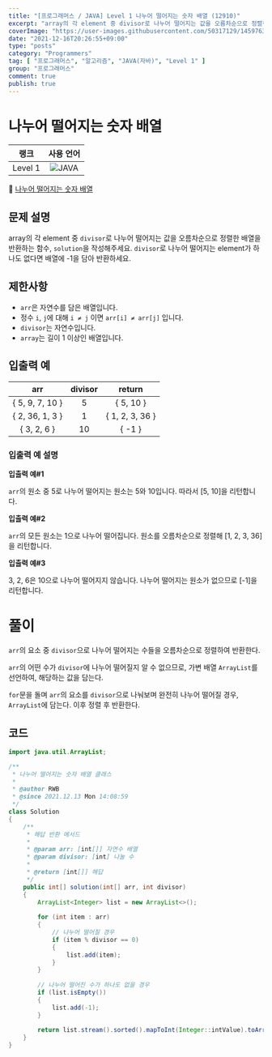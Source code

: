 ```yaml
---
title: "[프로그래머스 / JAVA] Level 1 나누어 떨어지는 숫자 배열 (12910)"
excerpt: "array의 각 element 중 divisor로 나누어 떨어지는 값을 오름차순으로 정렬한 배열을 반환하는 함수, solution을 작성해주세요. divisor로 나누어 떨어지는 element가 하나도 없다면 배열에 -1을 담아 반환하세요."
coverImage: "https://user-images.githubusercontent.com/50317129/145976356-6b5d1430-31c0-4c34-829e-6be8f747ab19.png"
date: "2021-12-16T20:26:55+09:00"
type: "posts"
category: "Programmers"
tag: [ "프로그래머스", "알고리즘", "JAVA(자바)", "Level 1" ]
group: "프로그래머스"
comment: true
publish: true
---
```


# 나누어 떨어지는 숫자 배열

|  랭크   |                                                      사용 언어                                                      |
| :-----: | :-----------------------------------------------------------------------------------------------------------------: |
| Level 1 | ![JAVA](https://shields.io/badge/java-JDK%2011-lightgray?logo=java&style=plastic&logoColor=white&labelColor=orange) |

🔗 [나누어 떨어지는 숫자 배열](https://programmers.co.kr/learn/courses/30/lessons/12910)





## 문제 설명

array의 각 element 중 `divisor`로 나누어 떨어지는 값을 오름차순으로 정렬한 배열을 반환하는 함수, `solution`을 작성해주세요.
`divisor`로 나누어 떨어지는 element가 하나도 없다면 배열에 -1을 담아 반환하세요.





## 제한사항

* `arr`은 자연수를 담은 배열입니다.
* 정수 `i`, `j`에 대해 `i ≠ j` 이면 `arr[i] ≠ arr[j]` 입니다.
* `divisor`는 자연수입니다.
* `array`는 길이 1 이상인 배열입니다.





## 입출력 예

|       arr       | divisor |     return      |
| :-------------: | :-----: | :-------------: |
| { 5, 9, 7, 10 } |    5    |    { 5, 10 }    |
| { 2, 36, 1, 3 } |    1    | { 1, 2, 3, 36 } |
|   { 3, 2, 6 }   |   10    |     { -1 }      |



### 입출력 예 설명

**입출력 예#1**

`arr`의 원소 중 5로 나누어 떨어지는 원소는 5와 10입니다. 따라서 [5, 10]을 리턴합니다.

**입출력 예#2**

`arr`의 모든 원소는 1으로 나누어 떨어집니다. 원소를 오름차순으로 정렬해 [1, 2, 3, 36]을 리턴합니다.

**입출력 예#3**

3, 2, 6은 10으로 나누어 떨어지지 않습니다. 나누어 떨어지는 원소가 없으므로 [-1]을 리턴합니다.










# 풀이

`arr`의 요소 중 `divisor`으로 나누어 떨어지는 수들을 오름차순으로 정렬하여 반환한다.

`arr`의 어떤 수가 `divisor`에 나누어 떨어질지 알 수 없으므로, 가변 배열 `ArrayList`를 선언하여, 해당하는 값을 담는다.

`for`문을 돌며 `arr`의 요소를 `divisor`으로 나눠보며 완전히 나누어 떨어질 경우, `ArrayList`에 담는다. 이후 정렬 후 반환한다.





## 코드

``` java
import java.util.ArrayList;

/**
 * 나누어 떨어지는 숫자 배열 클래스
 *
 * @author RWB
 * @since 2021.12.13 Mon 14:08:59
 */
class Solution
{
	/**
	 * 해답 반환 메서드
	 *
	 * @param arr: [int[]] 자연수 배열
	 * @param divisor: [int] 나눌 수
	 *
	 * @return [int[]] 해답
	 */
	public int[] solution(int[] arr, int divisor)
	{
		ArrayList<Integer> list = new ArrayList<>();
		
		for (int item : arr)
		{
			// 나누어 떨어질 경우
			if (item % divisor == 0)
			{
				list.add(item);
			}
		}
		
		// 나누어 떨어진 수가 하나도 없을 경우
		if (list.isEmpty())
		{
			list.add(-1);
		}
		
		return list.stream().sorted().mapToInt(Integer::intValue).toArray();
	}
}
```
